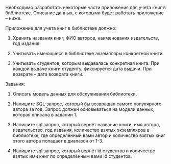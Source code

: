 Необходимо разработать некоторые части приложения для учета книг в библиотеке. Описание данных, с которыми будет работать приложение – ниже.

Приложение для учета книг в библиотеке должно:

1. Хранить названия книг, ФИО авторов, наименования издательств, год издания.

2. Учитывать имеющиеся в библиотеке экземпляры конкретной книги.

3. Учитывать студентов, которым выдавалась конкретная книга. При каждой выдаче книги студенту, фиксируется дата выдачи. При возврате – дата возврата книги.

Задания:

1. Описать модель данных для обслуживания библиотеки.

2. Напишите SQL-запрос, который бы возвращал самого популярного автора за год. Запрос должен основываться на модели данных, которая описана в задании 1.

3. Напишите sql запрос, который вернёт название книги, имя автора, издательство, год издания, количество взятых экземпляров в библиотеке,
где определённый вами автор и количество взятых книг этого автора попадает в диапазон от 1-3.

4. Напишите sql запрос, который вернёт id студентов и количество взятых ими книг по определённым вами id студентов.
